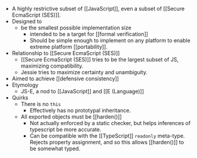 - A highly restrictive subset of [[JavaScript]], even a subset of [[Secure EcmaScript (SES)]].
- Designed to
    - be the smallest possible implementation size
        - intended to be a target for [[formal verification]]
        - Should be simple enough to implement on any platform to enable extreme platform [[portability]].
- Relationship to [[Secure EcmaScript (SES)]]
    - [[Secure EcmaScript (SES)]] tries to be the largest subset of JS, maximizing compatibility.
    - Jessie tries to maximize certainty and unambiguity.
-  Aimed to achieve [[defensive consistency]]
- Etymology
    - JS-E, a nod to [[JavaScript]] and [[E (Language)]]
- Quirks
    - There is no `this`
        - Effectively has no prototypal inheritance.
    - All exported objects must be [[harden()]]
        - Not actually enforced by a static checker, but helps inferences of typescript be more accurate.
        - Can be compatible with the [[TypeScript]] `readonly` meta-type. Rejects property assignment, and so this allows [[harden()]] to be somewhat typed.
